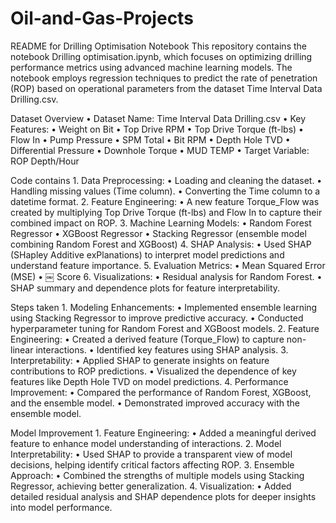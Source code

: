 # Oil-and-Gas-Projects
README for Drilling Optimisation Notebook
This repository contains the notebook Drilling optimisation.ipynb, which focuses on optimizing drilling performance metrics using advanced machine learning models. The notebook employs regression techniques to predict the rate of penetration (ROP) based on operational parameters from the dataset Time Interval Data Drilling.csv.

Dataset Overview
	•	Dataset Name: Time Interval Data Drilling.csv
	•	Key Features:
	•	Weight on Bit
	•	Top Drive RPM
	•	Top Drive Torque (ft-lbs)
	•	Flow In
	•	Pump Pressure
	•	SPM Total
	•	Bit RPM
	•	Depth Hole TVD
	•	Differential Pressure
	•	Downhole Torque
	•	MUD TEMP
	•	Target Variable: ROP Depth/Hour

Code contains
	1.	Data Preprocessing:
	•	Loading and cleaning the dataset.
	•	Handling missing values (Time column).
	•	Converting the Time column to a datetime format.
	2.	Feature Engineering:
	•	A new feature Torque_Flow was created by multiplying Top Drive Torque (ft-lbs) and Flow In to capture their combined impact on ROP.
	3.	Machine Learning Models:
	•	Random Forest Regressor
	•	XGBoost Regressor
	•	Stacking Regressor (ensemble model combining Random Forest and XGBoost)
	4.	SHAP Analysis:
	•	Used SHAP (SHapley Additive exPlanations) to interpret model predictions and understand feature importance.
	5.	Evaluation Metrics:
	•	Mean Squared Error (MSE)
	•	￼ Score
	6.	Visualizations:
	•	Residual analysis for Random Forest.
	•	SHAP summary and dependence plots for feature interpretability.

Steps taken
	1.	Modeling Enhancements:
	•	Implemented ensemble learning using Stacking Regressor to improve predictive accuracy.
	•	Conducted hyperparameter tuning for Random Forest and XGBoost models.
	2.	Feature Engineering:
	•	Created a derived feature (Torque_Flow) to capture non-linear interactions.
	•	Identified key features using SHAP analysis.
	3.	Interpretability:
	•	Applied SHAP to generate insights on feature contributions to ROP predictions.
	•	Visualized the dependence of key features like Depth Hole TVD on model predictions.
	4.	Performance Improvement:
	•	Compared the performance of Random Forest, XGBoost, and the ensemble model.
	•	Demonstrated improved accuracy with the ensemble model.

Model Improvement
	1.	Feature Engineering:
	•	Added a meaningful derived feature to enhance model understanding of interactions.
	2.	Model Interpretability:
	•	Used SHAP to provide a transparent view of model decisions, helping identify critical factors affecting ROP.
	3.	Ensemble Approach:
	•	Combined the strengths of multiple models using Stacking Regressor, achieving better generalization.
	4.	Visualization:
	•	Added detailed residual analysis and SHAP dependence plots for deeper insights into model performance.
